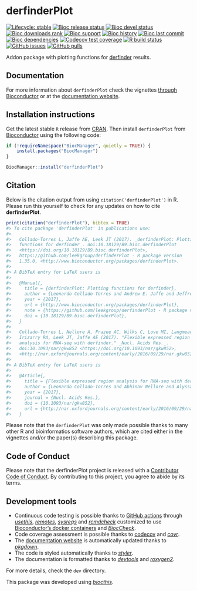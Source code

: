 
<!-- README.md is generated from README.Rmd. Please edit that file -->

# derfinderPlot

<!-- badges: start -->

[![Lifecycle:
stable](https://img.shields.io/badge/lifecycle-stable-brightgreen.svg)](https://lifecycle.r-lib.org/articles/stages.html#stable)
[![Bioc release
status](http://www.bioconductor.org/shields/build/release/bioc/derfinderPlot.svg)](https://bioconductor.org/checkResults/release/bioc-LATEST/derfinderPlot)
[![Bioc devel
status](http://www.bioconductor.org/shields/build/devel/bioc/derfinderPlot.svg)](https://bioconductor.org/checkResults/devel/bioc-LATEST/derfinderPlot)
[![Bioc downloads
rank](https://bioconductor.org/shields/downloads/release/derfinderPlot.svg)](http://bioconductor.org/packages/stats/bioc/derfinderPlot/)
[![Bioc
support](https://bioconductor.org/shields/posts/derfinderPlot.svg)](https://support.bioconductor.org/tag/derfinderPlot)
[![Bioc
history](https://bioconductor.org/shields/years-in-bioc/derfinderPlot.svg)](https://bioconductor.org/packages/release/bioc/html/derfinderPlot.html#since)
[![Bioc last
commit](https://bioconductor.org/shields/lastcommit/devel/bioc/derfinderPlot.svg)](http://bioconductor.org/checkResults/devel/bioc-LATEST/derfinderPlot/)
[![Bioc
dependencies](https://bioconductor.org/shields/dependencies/release/derfinderPlot.svg)](https://bioconductor.org/packages/release/bioc/html/derfinderPlot.html#since)
[![Codecov test
coverage](https://codecov.io/gh/leekgroup/derfinderPlot/branch/devel/graph/badge.svg)](https://codecov.io/gh/leekgroup/derfinderPlot?branch=devel)
[![R build
status](https://github.com/leekgroup/derfinderPlot/workflows/R-CMD-check-bioc/badge.svg)](https://github.com/leekgroup/derfinderPlot/actions)
[![GitHub
issues](https://img.shields.io/github/issues/leekgroup/derfinderPlot)](https://github.com/leekgroup/derfinderPlot/issues)
[![GitHub
pulls](https://img.shields.io/github/issues-pr/leekgroup/derfinderPlot)](https://github.com/leekgroup/derfinderPlot/pulls)
<!-- badges: end -->

Addon package with plotting functions for
[derfinder](http://www.bioconductor.org/packages/derfinder) results.

## Documentation

For more information about `derfinderPlot` check the vignettes [through
Bioconductor](http://bioconductor.org/packages/derfinderPlot) or at the
[documentation website](http://leekgroup.github.io/derfinderPlot).

## Installation instructions

Get the latest stable `R` release from
[CRAN](http://cran.r-project.org/). Then install `derfinderPlot` from
[Bioconductor](http://bioconductor.org/) using the following code:

``` r
if (!requireNamespace("BiocManager", quietly = TRUE)) {
    install.packages("BiocManager")
}

BiocManager::install("derfinderPlot")
```

## Citation

Below is the citation output from using `citation('derfinderPlot')` in
R. Please run this yourself to check for any updates on how to cite
**derfinderPlot**.

``` r
print(citation("derfinderPlot"), bibtex = TRUE)
#> To cite package 'derfinderPlot' in publications use:
#> 
#>   Collado-Torres L, Jaffe AE, Leek JT (2017). _derfinderPlot: Plotting
#>   functions for derfinder_. doi:10.18129/B9.bioc.derfinderPlot
#>   <https://doi.org/10.18129/B9.bioc.derfinderPlot>,
#>   https://github.com/leekgroup/derfinderPlot - R package version
#>   1.35.0, <http://www.bioconductor.org/packages/derfinderPlot>.
#> 
#> A BibTeX entry for LaTeX users is
#> 
#>   @Manual{,
#>     title = {derfinderPlot: Plotting functions for derfinder},
#>     author = {Leonardo Collado-Torres and Andrew E. Jaffe and Jeffrey T. Leek},
#>     year = {2017},
#>     url = {http://www.bioconductor.org/packages/derfinderPlot},
#>     note = {https://github.com/leekgroup/derfinderPlot - R package version 1.35.0},
#>     doi = {10.18129/B9.bioc.derfinderPlot},
#>   }
#> 
#>   Collado-Torres L, Nellore A, Frazee AC, Wilks C, Love MI, Langmead B,
#>   Irizarry RA, Leek JT, Jaffe AE (2017). "Flexible expressed region
#>   analysis for RNA-seq with derfinder." _Nucl. Acids Res._.
#>   doi:10.1093/nar/gkw852 <https://doi.org/10.1093/nar/gkw852>,
#>   <http://nar.oxfordjournals.org/content/early/2016/09/29/nar.gkw852>.
#> 
#> A BibTeX entry for LaTeX users is
#> 
#>   @Article{,
#>     title = {Flexible expressed region analysis for RNA-seq with derfinder},
#>     author = {Leonardo Collado-Torres and Abhinav Nellore and Alyssa C. Frazee and Christopher Wilks and Michael I. Love and Ben Langmead and Rafael A. Irizarry and Jeffrey T. Leek and Andrew E. Jaffe},
#>     year = {2017},
#>     journal = {Nucl. Acids Res.},
#>     doi = {10.1093/nar/gkw852},
#>     url = {http://nar.oxfordjournals.org/content/early/2016/09/29/nar.gkw852},
#>   }
```

Please note that the `derfinderPlot` was only made possible thanks to
many other R and bioinformatics software authors, which are cited either
in the vignettes and/or the paper(s) describing this package.

## Code of Conduct

Please note that the derfinderPlot project is released with a
[Contributor Code of
Conduct](https://contributor-covenant.org/version/2/0/CODE_OF_CONDUCT.html).
By contributing to this project, you agree to abide by its terms.

## Development tools

- Continuous code testing is possible thanks to [GitHub
  actions](https://www.tidyverse.org/blog/2020/04/usethis-1-6-0/)
  through *[usethis](https://CRAN.R-project.org/package=usethis)*,
  *[remotes](https://CRAN.R-project.org/package=remotes)*,
  *[sysreqs](https://github.com/r-hub/sysreqs)* and
  *[rcmdcheck](https://CRAN.R-project.org/package=rcmdcheck)* customized
  to use [Bioconductor’s docker
  containers](https://www.bioconductor.org/help/docker/) and
  *[BiocCheck](https://bioconductor.org/packages/3.17/BiocCheck)*.
- Code coverage assessment is possible thanks to
  [codecov](https://codecov.io/gh) and
  *[covr](https://CRAN.R-project.org/package=covr)*.
- The [documentation website](http://leekgroup.github.io/derfinderPlot)
  is automatically updated thanks to
  *[pkgdown](https://CRAN.R-project.org/package=pkgdown)*.
- The code is styled automatically thanks to
  *[styler](https://CRAN.R-project.org/package=styler)*.
- The documentation is formatted thanks to
  *[devtools](https://CRAN.R-project.org/package=devtools)* and
  *[roxygen2](https://CRAN.R-project.org/package=roxygen2)*.

For more details, check the `dev` directory.

This package was developed using
*[biocthis](https://bioconductor.org/packages/3.17/biocthis)*.
